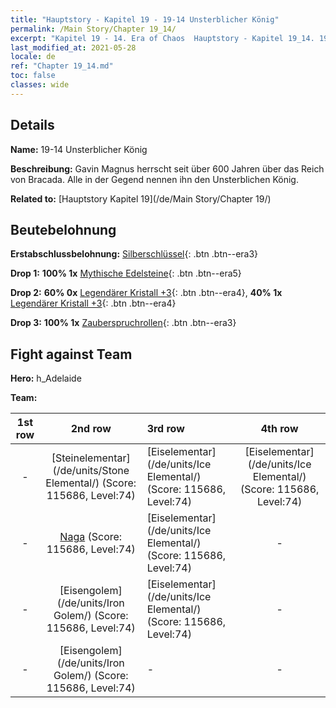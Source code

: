 ```yaml
---
title: "Hauptstory - Kapitel 19 - 19-14 Unsterblicher König"
permalink: /Main Story/Chapter 19_14/
excerpt: "Kapitel 19 - 14. Era of Chaos  Hauptstory - Kapitel 19_14. 19-14 Unsterblicher König"
last_modified_at: 2021-05-28
locale: de
ref: "Chapter 19_14.md"
toc: false
classes: wide
---
```


## Details

 **Name:** 19-14 Unsterblicher König

 **Beschreibung:** Gavin Magnus herrscht seit über 600 Jahren über das Reich von Bracada. Alle in der Gegend nennen ihn den Unsterblichen König.

 **Related to:** [Hauptstory Kapitel 19](/de/Main Story/Chapter 19/)

## Beutebelohnung

 **Erstabschlussbelohnung:** [Silberschlüssel](/ItemsDE/con_693/){: .btn .btn--era3}

 **Drop 1:** **100% 1x** [Mythische Edelsteine](/ItemsDE/mat_65/){: .btn .btn--era5}

 **Drop 2:** **60% 0x** [Legendärer Kristall +3](/ItemsDE/mat_59/){: .btn .btn--era4}, **40% 1x** [Legendärer Kristall +3](/ItemsDE/mat_59/){: .btn .btn--era4}

 **Drop 3:** **100% 1x** [Zauberspruchrollen](/ItemsDE/con_694/){: .btn .btn--era3}


## Fight against Team
 **Hero:** h_Adelaide

 **Team:**


  | 1st row | 2nd row | 3rd row | 4th row |
  |:----:|:----:|:----|:----:|
  | - | [Steinelementar](/de/units/Stone Elemental/) (Score: 115686, Level:74)  | [Eiselementar](/de/units/Ice Elemental/) (Score: 115686, Level:74)  | [Eiselementar](/de/units/Ice Elemental/) (Score: 115686, Level:74)  |
  | - | [Naga](/de/units/Naga/) (Score: 115686, Level:74)  | [Eiselementar](/de/units/Ice Elemental/) (Score: 115686, Level:74)  | - |
  | - | [Eisengolem](/de/units/Iron Golem/) (Score: 115686, Level:74)  | [Eiselementar](/de/units/Ice Elemental/) (Score: 115686, Level:74)  | - |
  | - | [Eisengolem](/de/units/Iron Golem/) (Score: 115686, Level:74)  | - | - |


